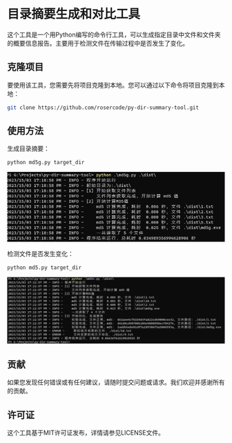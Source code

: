 # 目录摘要生成和对比工具

这个工具是一个用Python编写的命令行工具，可以生成指定目录中文件和文件夹的概要信息报告。主要用于检测文件在传输过程中是否发生了变化。

## 克隆项目

要使用该工具，您需要先将项目克隆到本地。您可以通过以下命令将项目克隆到本地：

```bash
git clone https://github.com/rosercode/py-dir-summary-tool.git
```

## 使用方法

生成目录摘要：

```bash
python md5g.py target_dir
```

![image-20230315171922906](images/image-20230315171922906.png)

检测文件是否发生变化：

```bash
python md5.py target_dir
```

![image-20230315172457784](images/image-20230315172457784.png)

## 贡献

如果您发现任何错误或有任何建议，请随时提交问题或请求。我们欢迎并感谢所有的贡献。

## 许可证

这个工具基于MIT许可证发布，详情请参见LICENSE文件。

